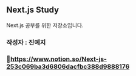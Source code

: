 ## Next.js Study

Next.js 공부를 위한 저장소입니다.

### 작성자 : 진예지

### 🔗https://www.notion.so/Next-js-253c069ba3d6806dacfbc388d9888176
